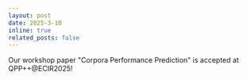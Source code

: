 ```yaml
---
layout: post
date: 2025-3-10
inline: true
related_posts: false
---
```


Our workshop paper "Corpora Performance Prediction" is accepted at QPP++@ECIR2025!